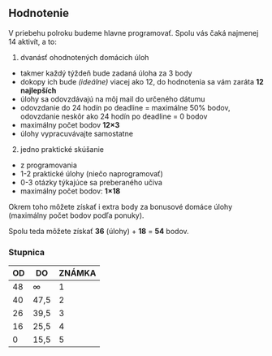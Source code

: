 ## Hodnotenie

V priebehu polroku budeme hlavne programovať. Spolu vás čaká najmenej 14 aktivít, a to:

1. dvanásť ohodnotených domácich úloh
  * takmer každý týždeň bude zadaná úloha za 3 body
  * dokopy ich bude *(ideálne)* viacej ako 12, do hodnotenia sa vám zaráta **12 najlepších**
  * úlohy sa odovzdávajú na môj mail do určeného dátumu
  * odovzdanie do 24 hodín po deadline = maximálne 50% bodov, odovzdanie neskôr ako 24 hodín po deadline = 0 bodov
  * maximálny počet bodov **12×3**
  * úlohy vypracuvávajte samostatne
2. jedno praktické skúšanie
  * z programovania
  * 1-2 praktické úlohy (niečo naprogramovať)
  * 0-3 otázky týkajúce sa preberaného učiva
  * maximálny počet bodov: **1×18**

Okrem toho môžete získať i extra body za bonusové domáce úlohy (maximálny počet bodov podľa ponuky).

Spolu teda môžete získať **36** (úlohy) + **18** = **54** bodov.

### Stupnica

| OD | DO |	ZNÁMKA |
|----|----|--------|
| 48 | ∞ | 1 |
| 40 | 47,5 |	2 |
| 26 | 39,5 |	3 |
| 16 | 25,5 | 4 |
| 0 | 15,5 | 5 |